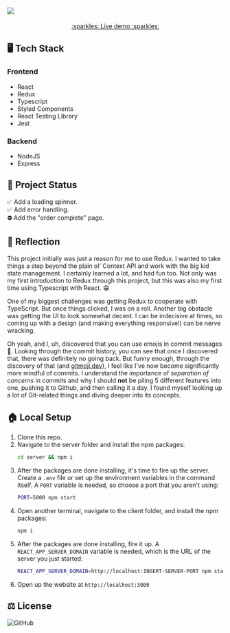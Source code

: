 <h1><img src="https://user-images.githubusercontent.com/74229895/119077967-e7444a00-b9ba-11eb-88ee-54cdfd00dc5c.png" /></h1>

<div align="center"><a href="http://pizzashop.monae.me">:sparkles: Live demo :sparkles:</a></div> 

## :desktop_computer: Tech Stack 
### Frontend
* React
* Redux
* Typescript
* Styled Components
* React Testing Library
* Jest

### Backend
* NodeJS
* Express

## :hammer: Project Status
:white_check_mark: Add a loading spinner. <br />
:white_check_mark: Add error handling. <br />
:no_entry: Add the "order complete" page. <br />
    
## :thought_balloon: Reflection
This project initially was just a reason for me to use Redux. I wanted to take things a step beyond the plain ol' Context API and work with the big kid state management. I certainly learned a lot, and had fun too. Not only was my first introduction to Redux through this project, but this was also my first time using Typescript with React. :grin:

One of my biggest challenges was getting Redux to cooperate with TypeScript. But once things clicked, I was on a roll. Another big obstacle was getting the UI to look somewhat decent. I can be indecisive at times, so coming up with a design (and making everything responsive!) can be nerve wracking.

Oh yeah, and I, uh, discovered that you can use emojis in commit messages :eyes:. Looking through the commit history, you can see that once I discovered that, there was definitely no going back. But funny enough, through the discovery of that (and [gitmoji.dev](http://gitmoji.dev)), I feel like I've now become significantly more mindful of commits. I understand the importance of *separation of concerns* in commits and why I should **not** be piling 5 different features into one, pushing it to Github, and then calling it a day. I found myself looking up a lot of Git-related things and diving deeper into its concepts.

## :house: Local Setup
1. Clone this repo.
2. Navigate to the server folder and install the npm packages: <br />
    ````bash
    cd server && npm i
    ````
3. After the packages are done installing, it's time to fire up the server. Create a `` .env `` file or set up the environment variables in the command itself. A ``PORT`` variable is needed, so choose a port that you aren't using:
    ````bash
    PORT=5000 npm start
    ````
4. Open another terminal, navigate to the client folder, and install the npm packages:
    ````bash
    npm i
    ````
5. After the packages are done installing, fire it up. A ``REACT_APP_SERVER_DOMAIN`` variable is needed, which is the URL of the server you just started:
    ````bash
    REACT_APP_SERVER_DOMAIN=http://localhost:INSERT-SERVER-PORT npm start
    ````
6. Open up the website at ``http://localhost:3000``

## :balance_scale: License
![GitHub](https://img.shields.io/github/license/m0nae/writeon?logo=RTEsfdT&style=for-the-badge)
